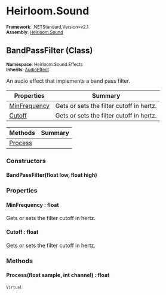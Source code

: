 # Heirloom.Sound

<small>**Framework**: .NETStandard,Version=v2.1</small>  
<small>**Assembly**: [Heirloom.Sound](../Heirloom.Sound/Heirloom.Sound.md)</small>  

## BandPassFilter (Class)
<small>**Namespace**: Heirloom.Sound.Effects</sub></small>  
<small>**Inherits**: [AudioEffect](Heirloom.Sound.AudioEffect.md)</small>  

An audio effect that implements a band pass filter.

| Properties                | Summary                                  |
|---------------------------|------------------------------------------|
| [MinFrequency](#MINFDFD8) | Gets or sets the filter cutoff in hertz. |
| [Cutoff](#CUTOEE3E)       | Gets or sets the filter cutoff in hertz. |

| Methods              | Summary |
|----------------------|---------|
| [Process](#PROC9CD8) |         |

### Constructors

#### BandPassFilter(float low, float high)

### Properties

#### <a name="MINFDFD8"></a> MinFrequency : float


Gets or sets the filter cutoff in hertz.

#### <a name="CUTOEE3E"></a> Cutoff : float


Gets or sets the filter cutoff in hertz.

### Methods

#### <a name="PROC1C94"></a> Process(float sample, int channel) : float
<small>`Virtual`</small>


